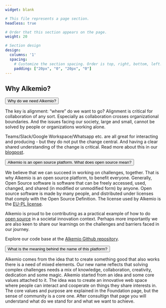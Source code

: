 ```yaml
---
widget: blank

# This file represents a page section.
headless: true

# Order that this section appears on the page.
weight: 20

# Section design
design:
  columns: '1'
  spacing:
    # Customize the section spacing. Order is top, right, bottom, left.
    padding: ["20px", "0", "20px", "0"]
---
```

<h2 class="pb-2 font-weight-bold"> Why Alkemio? </h2>
<!-- Title of collapisble -->
<button type="button" class="collapsible" data-toggle="collapse" 
data-target="#why-alkemio" id="whyneedalkemio">Why do we need Alkemio?
</button>
<!-- Content of collapisible -->
<div id="why-alkemio" class="collapse">
  <div class="content">
    <p>The key is alignment: “where” do we want to go? Alignment is critical for 
collaboration of any sort. Especially as collaboration crosses organizational 
boundaries. And the issues facing our society, large and small, cannot be 
solved by people or organizations working alone. </p>
    <p>Teams/Slack/Google Workspace/Whatsapp etc. are all great for interacting and 
producing - but they do not put the change central. And having a clear shared 
understanding of the change is critical. Read more about this in our <a 
href="https://draft.alkem.io/post/2022-01-why-do-we-need/" target="_blank"> 
blogpost</a>.</p>
  </div>
</div>

<!-- Title of collapisble -->
<button type="button" class="collapsible" data-toggle="collapse" 
data-target="#why-alkemio-opensource">Alkemio is an open source platform. What 
does open source mean?
</button>
<!-- Content of collapisible -->
<div id="why-alkemio-opensource" class="collapse">
  <div class="content">
    <p> We believe that we can succeed in working on challenges, together. That is 
why Alkemio is an open source platform, to benefit everyone. Generally, Open 
Source software is software that can be freely accessed, used, changed, and 
shared (in modified or unmodified form) by anyone. Open source software is 
made by many people, and distributed under licenses that comply with the Open 
Source Definition. The license used by Alkemio is the 
<a href="https://en.wikipedia.org/wiki/European_Union_Public_Licence" target="_blank">EU-PL license</a>.
</p>
<p>
Alkemio is proud to be contributing as a practical example of how to do <a 
href="https://www.alkemio.foundation/post/2021-07-open-source-pleio"> open 
source</a> in a societal innovation context. Perhaps more importantly we are 
also keen to share our learnings on the challenges and barriers faced in our 
journey. 
</p>
<p>
Explore our code base at the <a href="https://github.com/alkem-io" target="_blank"> 
Alkemio Github repository</a>.</p>
  </div>
</div>

<!-- Title of collapisble -->
<button type="button" class="collapsible" data-toggle="collapse" 
data-target="#why-alkemio-meaning" id="why-alkemio-meaning">What is the meaning behind the name of this platform?
</button>
<!-- Content of collapisible -->
<div id="why-alkemio-meaning" class="collapse">
  <div class="content">
    <p>Alkemio comes from the idea that to create something good that also works there is a need of mixed elements. Our new name reflects that solving complex challenges needs a mix of knowledge, collaboration, creativity, dedication and some magic. Alkemio started from an idea and some core values attached to it. The idea was to create an innovative web space where people can interact and cooperate on things they share interests in. The core values and purpose are explained in the Foundation page, but the sense of community is a core one. After consultign that page you will understand what do we stand for and what we want to achieve. </p>
  </div>
</div>
